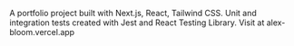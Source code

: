 A portfolio project built with Next.js, React, Tailwind CSS. Unit and integration tests created with Jest and React Testing Library. 
Visit at alex-bloom.vercel.app